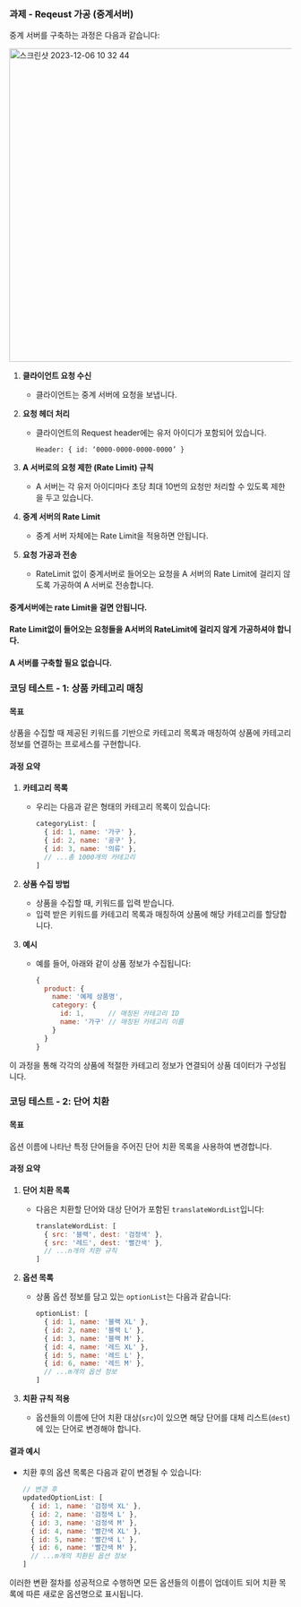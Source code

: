 ### 과제 - Reqeust 가공 (중계서버)

중계 서버를 구축하는 과정은 다음과 같습니다:

<img width="560" alt="스크린샷 2023-12-06 10 32 44" src="https://github.com/rapidglobal-seokhyeon/backend-test/assets/127168148/67f55578-b779-486c-8414-36747c8dd8c2">

1. **클라이언트 요청 수신**
   - 클라이언트는 중계 서버에 요청을 보냅니다.
   
2. **요청 헤더 처리**
   - 클라이언트의 Request header에는 유저 아이디가 포함되어 있습니다.
     ```
     Header: { id: ‘0000-0000-0000-0000’ }
     ```

3. **A 서버로의 요청 제한 (Rate Limit) 규칙**
   - A 서버는 각 유저 아이디마다 초당 최대 10번의 요청만 처리할 수 있도록 제한을 두고 있습니다.

4. **중계 서버의 Rate Limit**
   - 중계 서버 자체에는 Rate Limit을 적용하면 안됩니다.

5. **요청 가공과 전송**
   - RateLimit 없이 중계서버로 들어오는 요청을 A 서버의 Rate Limit에 걸리지 않도록 가공하여 A 서버로 전송합니다.

#### 중계서버에는 rate Limit을 걸면 안됩니다.
#### Rate Limit없이 들어오는 요청들을 A서버의 RateLimit에 걸리지 않게 가공하셔야 합니다.
#### A 서버를 구축할 필요 없습니다.

### 코딩 테스트 - 1: 상품 카테고리 매칭

#### 목표
상품을 수집할 때 제공된 키워드를 기반으로 카테고리 목록과 매칭하여 상품에 카테고리 정보를 연결하는 프로세스를 구현합니다.

#### 과정 요약

1. **카테고리 목록**
   - 우리는 다음과 같은 형태의 카테고리 목록이 있습니다:
     ```js
     categoryList: [
       { id: 1, name: '가구' },
       { id: 2, name: '공구' },
       { id: 3, name: '의류' },
       // ...총 1000개의 카테고리
     ]
     ```

2. **상품 수집 방법**
   - 상품을 수집할 때, 키워드를 입력 받습니다.
   - 입력 받은 키워드를 카테고리 목록과 매칭하여 상품에 해당 카테고리를 할당합니다.

3. **예시**
   - 예를 들어, 아래와 같이 상품 정보가 수집됩니다:
     ```js
     { 
       product: {
         name: '예제 상품명',
         category: {
           id: 1,      // 매칭된 카테고리 ID
           name: '가구' // 매칭된 카테고리 이름
         }
       }
     }
     ```
이 과정을 통해 각각의 상품에 적절한 카테고리 정보가 연결되어 상품 데이터가 구성됩니다.



### 코딩 테스트 - 2: 단어 치환

#### 목표
옵션 이름에 나타난 특정 단어들을 주어진 단어 치환 목록을 사용하여 변경합니다.

#### 과정 요약

1. **단어 치환 목록**
   - 다음은 치환할 단어와 대상 단어가 포함된 `translateWordList`입니다:
     ```js
     translateWordList: [
       { src: '블랙', dest: '검정색' },
       { src: '레드', dest: '빨간색' },
       // ...n개의 치환 규칙
     ]
     ```

2. **옵션 목록**
   - 상품 옵션 정보를 담고 있는 `optionList`는 다음과 같습니다:
     ```js
     optionList: [
       { id: 1, name: '블랙 XL' },
       { id: 2, name: '블랙 L' },
       { id: 3, name: '블랙 M' },
       { id: 4, name: '레드 XL' },
       { id: 5, name: '레드 L' },
       { id: 6, name: '레드 M' },
       // ...m개의 옵션 정보
     ]
     ```

3. **치환 규칙 적용**
   - 옵션들의 이름에 단어 치환 대상(`src`)이 있으면 해당 단어를 대체 리스트(`dest`)에 있는 단어로 변경해야 합니다.

#### 결과 예시
- 치환 후의 옵션 목록은 다음과 같이 변경될 수 있습니다:
  ```js
  // 변경 후
  updatedOptionList: [
    { id: 1, name: '검정색 XL' },
    { id: 2, name: '검정색 L' },
    { id: 3, name: '검정색 M' },
    { id: 4, name: '빨간색 XL' },
    { id: 5, name: '빨간색 L' },
    { id: 6, name: '빨간색 M' },
    // ...m개의 치환된 옵션 정보
  ]
  ```

이러한 변환 절차를 성공적으로 수행하면 모든 옵션들의 이름이 업데이트 되어 치환 목록에 따른 새로운 옵션명으로 표시됩니다.
